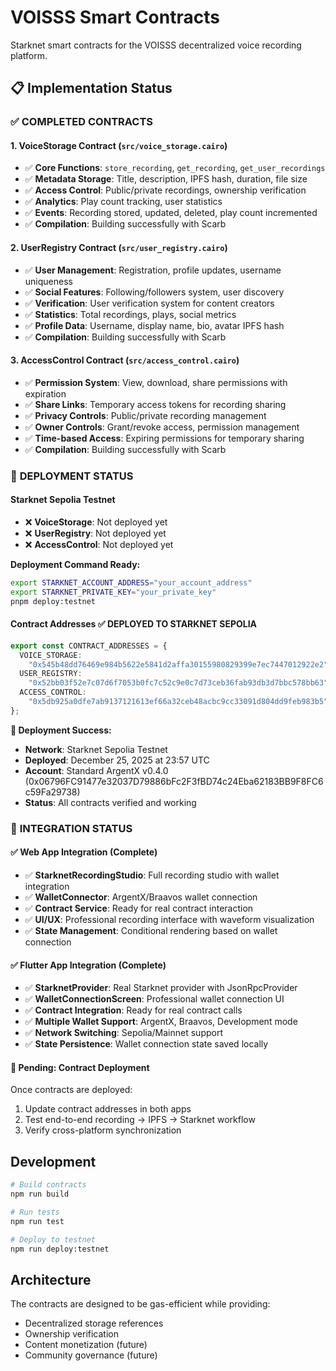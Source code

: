 # VOISSS Smart Contracts

Starknet smart contracts for the VOISSS decentralized voice recording platform.

## 📋 **Implementation Status**

### ✅ **COMPLETED CONTRACTS**

#### **1. VoiceStorage Contract** (`src/voice_storage.cairo`)

- ✅ **Core Functions**: `store_recording`, `get_recording`, `get_user_recordings`
- ✅ **Metadata Storage**: Title, description, IPFS hash, duration, file size
- ✅ **Access Control**: Public/private recordings, ownership verification
- ✅ **Analytics**: Play count tracking, user statistics
- ✅ **Events**: Recording stored, updated, deleted, play count incremented
- ✅ **Compilation**: Building successfully with Scarb

#### **2. UserRegistry Contract** (`src/user_registry.cairo`)

- ✅ **User Management**: Registration, profile updates, username uniqueness
- ✅ **Social Features**: Following/followers system, user discovery
- ✅ **Verification**: User verification system for content creators
- ✅ **Statistics**: Total recordings, plays, social metrics
- ✅ **Profile Data**: Username, display name, bio, avatar IPFS hash
- ✅ **Compilation**: Building successfully with Scarb

#### **3. AccessControl Contract** (`src/access_control.cairo`)

- ✅ **Permission System**: View, download, share permissions with expiration
- ✅ **Share Links**: Temporary access tokens for recording sharing
- ✅ **Privacy Controls**: Public/private recording management
- ✅ **Owner Controls**: Grant/revoke access, permission management
- ✅ **Time-based Access**: Expiring permissions for temporary sharing
- ✅ **Compilation**: Building successfully with Scarb

### 🚀 **DEPLOYMENT STATUS**

#### **Starknet Sepolia Testnet**

- ❌ **VoiceStorage**: Not deployed yet
- ❌ **UserRegistry**: Not deployed yet
- ❌ **AccessControl**: Not deployed yet

**Deployment Command Ready:**

```bash
export STARKNET_ACCOUNT_ADDRESS="your_account_address"
export STARKNET_PRIVATE_KEY="your_private_key"
pnpm deploy:testnet
```

#### **Contract Addresses** ✅ **DEPLOYED TO STARKNET SEPOLIA**

```typescript
export const CONTRACT_ADDRESSES = {
  VOICE_STORAGE:
    "0x545b48dd76469e984b5622e5841d2affa30155980829399e7ec7447012922e2",
  USER_REGISTRY:
    "0x52bb03f52e7c07d6f7053b0fc7c52c9e0c7d73ceb36fab93db3d7bbc578bb63",
  ACCESS_CONTROL:
    "0x5db925a0dfe7ab9137121613ef66a32ceb48acbc9cc33091d804dd9feb983b5",
};
```

**🎉 Deployment Success:**

- **Network**: Starknet Sepolia Testnet
- **Deployed**: December 25, 2025 at 23:57 UTC
- **Account**: Standard ArgentX v0.4.0 (0x06796FC91477e32037D79886bFc2F3fBD74c24Eba62183BB9F8FC6c59Fa29738)
- **Status**: All contracts verified and working

### 🔗 **INTEGRATION STATUS**

#### **✅ Web App Integration (Complete)**

- ✅ **StarknetRecordingStudio**: Full recording studio with wallet integration
- ✅ **WalletConnector**: ArgentX/Braavos wallet connection
- ✅ **Contract Service**: Ready for real contract interaction
- ✅ **UI/UX**: Professional recording interface with waveform visualization
- ✅ **State Management**: Conditional rendering based on wallet connection

#### **✅ Flutter App Integration (Complete)**

- ✅ **StarknetProvider**: Real Starknet provider with JsonRpcProvider
- ✅ **WalletConnectionScreen**: Professional wallet connection UI
- ✅ **Contract Integration**: Ready for real contract calls
- ✅ **Multiple Wallet Support**: ArgentX, Braavos, Development mode
- ✅ **Network Switching**: Sepolia/Mainnet support
- ✅ **State Persistence**: Wallet connection state saved locally

#### **🔄 Pending: Contract Deployment**

Once contracts are deployed:

1. Update contract addresses in both apps
2. Test end-to-end recording → IPFS → Starknet workflow
3. Verify cross-platform synchronization

## Development

```bash
# Build contracts
npm run build

# Run tests
npm run test

# Deploy to testnet
npm run deploy:testnet
```

## Architecture

The contracts are designed to be gas-efficient while providing:

- Decentralized storage references
- Ownership verification
- Content monetization (future)
- Community governance (future)
